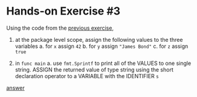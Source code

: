 # Hands-on Exercise #3  

Using the code from the [previous exercise](https://play.golang.org/p/N3xbuFcxMy),

  1. at the package level scope, assign the following values to the three variables
    a. for `x` assign `42`
    b. for `y` assign `"James Bond"`
    c. for `z` assign `true`

  2. in `func main`
    a. use `fmt.Sprintf` to print all of the VALUES to one single string. ASSIGN the returned value of type string using the short declaration operator to a VARIABLE with the IDENTIFIER `s`

[answer](https://play.golang.org/p/1HUBT9-WDo)  

